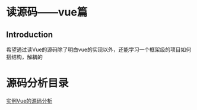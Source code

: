# 读源码——vue篇

## Introduction
希望通过读Vue的源码除了明白vue的实现以外，还能学习一个框架级的项目如何搭结构，解耦的

# 源码分析目录
[实例Vue的源码分析](./docs/init.md)